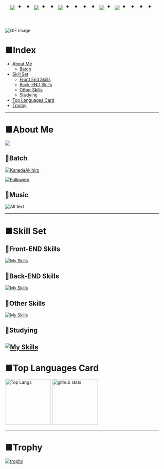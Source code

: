 <!-- --------------------------------- :) ---------------------------------- -->
<div align="center">
    <h1>
        <img src="https://user-images.githubusercontent.com/44926913/175852850-3fb6c715-1856-41ff-8c1f-94ce3b03b458.gif">・・
        <img src="https://user-images.githubusercontent.com/44926913/175853109-f8850656-6704-4a8a-bee6-9aca154d929b.gif">・・
        <img src="https://user-images.githubusercontent.com/44926913/175853154-5449d974-975e-44a6-ab84-a86031265e40.gif">・・・・
        <img src="https://user-images.githubusercontent.com/44926913/175853109-f8850656-6704-4a8a-bee6-9aca154d929b.gif">・
        <img src="https://gifer.com/embed/5IPd"/href="https://gifer.comhttps://i.gifer.com/5IPd.gif">・・・・
    </h1>
  </div>
<br>


![GIF Image](https://i.gifer.com/5IPd.gif)


# ■Index
- [About Me](#about-me)
  - [Batch](#batch)
- [Skill Set](#skill-set)
  - [Front End Skills](#front-end-skills)
  - [Back-END Skills](#back-end-skills)
  - [Other Skills](#other-skills)
  - [Studying](#studying)
- [Top Languages Card](#top-languages-card)
- [Trophy](#trophy)
---
# ■About Me
![](https://github-profile-summary-cards.vercel.app/api/cards/profile-details?username=KanedaAkihiro&theme=2077)
## 🔸Batch
  <a href="https://github.com/KanedaAkihiro/KanedaAkihiro/">
    <img src="https://komarev.com/ghpvc/?username=KanedaAkihiro" alt="KanedaAkihiro" />
  </a>


  [![Followers](https://badgen.org/img/zenn/milk_code/followers?style=for-the-badge&label=ZENN%E3%82%A2%E3%82%AB%E3%82%A6%E3%83%B3%E3%83%88)](https://zenn.dev/milk_code)

## 🔸Music
![Alt text](https://spotify-recently-played-readme.vercel.app/api?user=yqmzy8ln4ienoypia2i8hfcib)


---
# ■Skill Set
## 🔸Front-END Skills
[![My Skills](https://skillicons.dev/icons?i=js,html,css,ai,figma,nextjs,nuxtjs,pinia,react,ts,vue,vuetify,tailwind,nodejs,md)](https://skillicons.dev)
## 🔸Back-END Skills
[![My Skills](https://skillicons.dev/icons?i=eclipse,java,spring,prisma,supabase)](https://skillicons.dev)
## 🔸Other Skills
[![My Skills](https://skillicons.dev/icons?i=notion,vscode,vercel,postman,gitlab,github)](https://skillicons.dev)
## 🔸Studying
[![My Skills](https://skillicons.dev/icons?i=swift,linux,sass,xd,ruby,jest,go,docker)](https://skillicons.dev)
---
# ■Top Languages Card
<p align="left"> 
  <img alt="Top Langs" height="150px" src="https://github-readme-stats.vercel.app/api/top-langs/?username=KanedaAkihiro&layout=compact&show_icons=true&theme=onedark" />
  <img alt="github stats" height="150px" src="https://github-readme-stats.vercel.app/api?username=KanedaAkihiro&theme=onedark&show_icons=ture" />
</p>

---
# ■Trophy

[![trophy](https://github-profile-trophy.vercel.app/?username=KanedaAkihiro&theme=onedark&column=8)](https://github.com/ryo-ma/github-profile-trophy)

